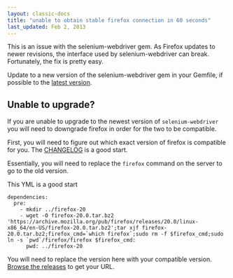 ```yaml
---
layout: classic-docs
title: "unable to obtain stable firefox connection in 60 seconds"
last_updated: Feb 2, 2013
---
```


This is an issue with the selenium-webdriver gem.
As Firefox updates to newer revisions, the interface used by selenium-webdriver can break.
Fortunately, the fix is pretty easy.

Update to a new version of the selenium-webdriver gem in your Gemfile, if
possible to the [latest version](http://rubygems.org/gems/selenium-webdriver).

## Unable to upgrade?

If you are unable to upgrade to the newest version of `selenium-webdriver` you will need to downgrade firefox in order for the two to be compatible.

First, you will need to figure out which exact version of firefox is compatible for you. The [CHANGELOG](https://github.com/SeleniumHQ/selenium/blob/master/rb/CHANGES) is a good start.

Essentially, you will need to replace the `firefox` command on the server to go to the old version.

This YML is a good start

```
dependencies:
  pre:
    - mkdir ../firefox-20
    - wget -O firefox-20.0.tar.bz2 'https://archive.mozilla.org/pub/firefox/releases/20.0/linux-x86_64/en-US/firefox-20.0.tar.bz2';tar xjf firefox-20.0.tar.bz2;firefox_cmd=`which firefox`;sudo rm -f $firefox_cmd;sudo ln -s `pwd`/firefox/firefox $firefox_cmd:
      pwd: ../firefox-20
```

You will need to replace the version here with your compatible version. [Browse the releases](https://archive.mozilla.org/pub/firefox/releases/) to get your URL.

